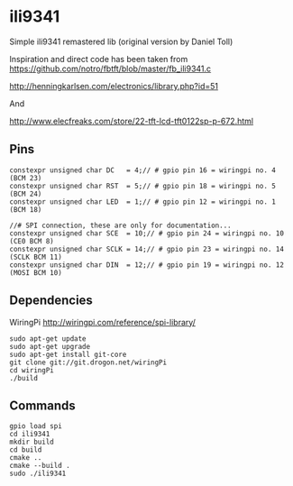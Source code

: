 ili9341
=======

Simple ili9341 remastered lib (original version by Daniel Toll)


Inspiration and direct code has been taken from
https://github.com/notro/fbtft/blob/master/fb_ili9341.c

http://henningkarlsen.com/electronics/library.php?id=51

And

http://www.elecfreaks.com/store/22-tft-lcd-tft0122sp-p-672.html

Pins
----
	constexpr unsigned char DC   = 4;// # gpio pin 16 = wiringpi no. 4 (BCM 23)
	constexpr unsigned char RST  = 5;// # gpio pin 18 = wiringpi no. 5 (BCM 24)
	constexpr unsigned char LED  = 1;// # gpio pin 12 = wiringpi no. 1 (BCM 18)

	//# SPI connection, these are only for documentation...
	constexpr unsigned char SCE  = 10;// # gpio pin 24 = wiringpi no. 10 (CE0 BCM 8) 
	constexpr unsigned char SCLK = 14;// # gpio pin 23 = wiringpi no. 14 (SCLK BCM 11)
	constexpr unsigned char DIN  = 12;// # gpio pin 19 = wiringpi no. 12 (MOSI BCM 10)

Dependencies
-----------
WiringPi
http://wiringpi.com/reference/spi-library/

	sudo apt-get update
	sudo apt-get upgrade
	sudo apt-get install git-core
	git clone git://git.drogon.net/wiringPi
	cd wiringPi
	./build
	
	
Commands
--------
	gpio load spi
	cd ili9341
	mkdir build
	cd build
	cmake ..
	cmake --build .
	sudo ./ili9341